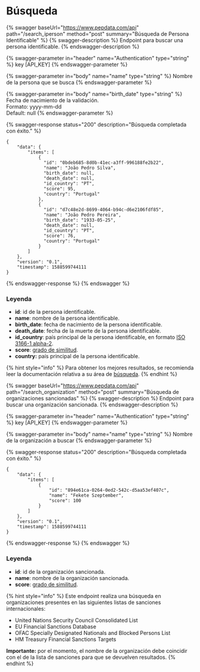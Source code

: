 # Búsqueda

{% swagger baseUrl="https://www.pepdata.com/api" path="/search_iperson" method="post" summary="Búsqueda de Persona Identificable" %}
{% swagger-description %}
Endpoint para buscar una persona identificable.
{% endswagger-description %}

{% swagger-parameter in="header" name="Authentication" type="string" %}
key \[API\_KEY]
{% endswagger-parameter %}

{% swagger-parameter in="body" name="name" type="string" %}
Nombre de la persona que se busca
{% endswagger-parameter %}

{% swagger-parameter in="body" name="birth_date" type="string" %}
Fecha de nacimiento de la validación. \
Formato: yyyy-mm-dd\
Default: null
{% endswagger-parameter %}

{% swagger-response status="200" description="Búsqueda completada con éxito." %}
```
{
    "data": {
        "items": [
            {
              "id": "0bdeb685-8d0b-41ec-a3ff-996188fe2b22",
              "name": "João Pedro Silva",
              "birth_date": null,
              "death_date": null,
              "id_country": "PT",
              "score": 95,
              "country": "Portugal"
            },
            {
              "id": "d7c48e2d-8699-4064-b94c-d6e2106fdf85",
              "name": "João Pedro Pereira",
              "birth_date": "1933-05-25",
              "death_date": null,
              "id_country": "PT",
              "score": 76,
              "country": "Portugal"
            }
        ]
    },
    "version": "0.1",
    "timestamp": 1588599744111
}
```
{% endswagger-response %}
{% endswagger %}

### Leyenda

* **id**: id de la persona identificable.
* **name**: nombre de la persona identificable.
* **birth\_date**: fecha de nacimiento de la persona identificable.
* **death\_date**: fecha de la muerte de la persona identificable.
* **id\_country**: país principal de la persona identificable, en formato [ISO 3166-1 alpha-2](https://en.wikipedia.org/wiki/ISO\_3166-1\_alpha-2).
* **score**: [grado de similitud](../glossario/glossario-aplicacao.md#grau-de-semelhanca).
* **country:** país principal de la persona identificable.

{% hint style="info" %}
Para obtener los mejores resultados, se recomienda leer la documentación relativa a su área de [búsqueda](../a-aplicacao/pesquisa.md).
{% endhint %}

{% swagger baseUrl="https://www.pepdata.com/api" path="/search_organization" method="post" summary="Búsqueda de organizaciones sancionadas" %}
{% swagger-description %}
Endpoint para buscar una organización sancionada.
{% endswagger-description %}

{% swagger-parameter in="header" name="Authentication" type="string" %}
key \[API\_KEY]
{% endswagger-parameter %}

{% swagger-parameter in="body" name="name" type="string" %}
Nombre de la organización a buscar
{% endswagger-parameter %}

{% swagger-response status="200" description="Búsqueda completada con éxito." %}
```
{
    "data": {
        "items": [
            {
                "id": "894e61ca-0264-0ed2-542c-d5aa53ef407c",
                "name": "Fekete Szeptember",
                "score": 100
            }
        ]
    },
    "version": "0.1",
    "timestamp": 1588599744111
}
```
{% endswagger-response %}
{% endswagger %}

### Leyenda

* **id**: id de la organización sancionada.
* **name**: nombre de la organización sancionada.
* **score**: [grado de similitud](../glossario/glossario-aplicacao.md#grau-de-semelhanca).

{% hint style="info" %}
Este endpoint realiza una búsqueda en organizaciones presentes en las siguientes listas de sanciones internacionales:

* United Nations Security Council Consolidated List
* EU Financial Sanctions Database
* OFAC Specially Designated Nationals and Blocked Persons List
* HM Treasury Financial Sanctions Targets

**Importante:** por el momento, el nombre de la organización debe coincidir con el de la lista de sanciones para que se devuelven resultados.
{% endhint %}
